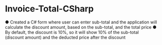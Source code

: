 # Invoice-Total-CSharp
●	Created a C# form where user can enter sub-total and the application will calculate the discount amount, based on the sub-total, and the total price
●	By default, the discount is 10%, so it will show 10% of the sub-total (discount amount) and the deducted price after the discount
